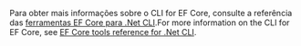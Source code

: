 <span data-ttu-id="bb8fe-101">Para obter mais informações sobre o CLI for EF Core, consulte a referência das [ferramentas EF Core para .Net CLI](/ef/core/miscellaneous/cli/dotnet).</span><span class="sxs-lookup"><span data-stu-id="bb8fe-101">For more information on the CLI for EF Core, see [EF Core tools reference for .Net CLI](/ef/core/miscellaneous/cli/dotnet).</span></span>
